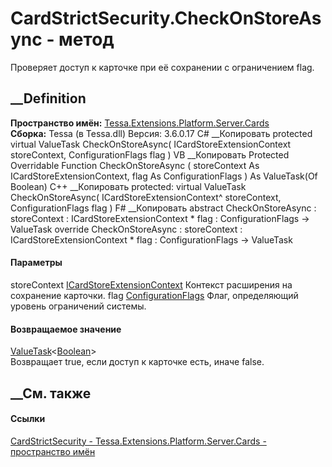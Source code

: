 # CardStrictSecurity.CheckOnStoreAsync - метод
Проверяет доступ к карточке при её сохранении с ограничением flag.
## __Definition
 **Пространство имён:**
[Tessa.Extensions.Platform.Server.Cards](N_Tessa_Extensions_Platform_Server_Cards.htm)  
 **Сборка:** Tessa (в Tessa.dll) Версия: 3.6.0.17
C# __Копировать
     protected virtual ValueTask<bool> CheckOnStoreAsync(
    	ICardStoreExtensionContext storeContext,
    	ConfigurationFlags flag
    )
VB __Копировать
     Protected Overridable Function CheckOnStoreAsync ( 
    	storeContext As ICardStoreExtensionContext,
    	flag As ConfigurationFlags
    ) As ValueTask(Of Boolean)
C++ __Копировать
     protected:
    virtual ValueTask<bool> CheckOnStoreAsync(
    	ICardStoreExtensionContext^ storeContext, 
    	ConfigurationFlags flag
    )
F# __Копировать
     abstract CheckOnStoreAsync : 
            storeContext : ICardStoreExtensionContext * 
            flag : ConfigurationFlags -> ValueTask<bool> 
    override CheckOnStoreAsync : 
            storeContext : ICardStoreExtensionContext * 
            flag : ConfigurationFlags -> ValueTask<bool> 
#### Параметры
storeContext
[ICardStoreExtensionContext](T_Tessa_Cards_Extensions_ICardStoreExtensionContext.htm)
    Контекст расширения на сохранение карточки.
flag [ConfigurationFlags](T_Tessa_Platform_Runtime_ConfigurationFlags.htm)
    Флаг, определяющий уровень ограничений системы.
#### Возвращаемое значение
[ValueTask](https://learn.microsoft.com/dotnet/api/system.threading.tasks.valuetask-1)<[Boolean](https://learn.microsoft.com/dotnet/api/system.boolean)>  
Возвращает true, если доступ к карточке есть, иначе false.
##  __См. также
#### Ссылки
[CardStrictSecurity -
](T_Tessa_Extensions_Platform_Server_Cards_CardStrictSecurity.htm)
[Tessa.Extensions.Platform.Server.Cards - пространство
имён](N_Tessa_Extensions_Platform_Server_Cards.htm)
